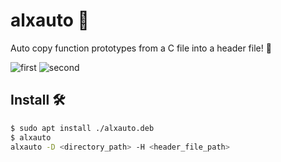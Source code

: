 # alxauto 🚀

Auto copy function prototypes from a C file into a header file! 🎉

![first](https://github.com/be-great/alxauto/assets/78013422/38040117-d3f9-4c75-90a4-dd8e3caed840)
![second](https://github.com/be-great/alxauto/assets/78013422/20ec69a3-1e2f-48b5-b6b6-9f4efdb262e4)

## Install 🛠️

```bash
$ sudo apt install ./alxauto.deb
$ alxauto
alxauto -D <directory_path> -H <header_file_path>

